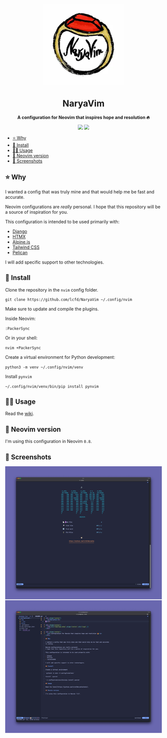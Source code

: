 <div align="center">
  <img src="img/logo.webp" alt="Logo" />
</div>

<div align="center">
  <h1>NaryaVim</h1>
  <p><b>A configuration for Neovim that inspires hope and resolution 🔥</b></p>
</div>

<div align="center">
  <img src="https://img.shields.io/badge/Neovim-0.8%2B-green?style=flat&logo=neovim" />
  <img src="https://img.shields.io/github/license/lcfd/NaryaVim?label=License&logo=GNU&style=flat" />
</div>

- [⭐️ Why](#️-why)
- [💾 Install](#-install)
- [🏋️‍♀️ Usage](#️️-usage)
- [🔢 Neovim version](#-neovim-version)
- [📸 Screenshots](#-screenshots)

## ⭐️ Why

I wanted a config that was truly mine and that would help me be fast and accurate.

Neovim configurations are *really* personal.
I hope that this repository will be a source of inspiration for you.

This configuration is intended to be used primarily with:

- [Django](https://github.com/django/django)
- [HTMX](https://github.com/bigskysoftware/htmx)
- [Alpine.js](https://github.com/alpinejs/alpine)
- [Tailwind CSS](https://github.com/tailwindlabs/tailwindcss)
- [Pelican](https://github.com/getpelican/pelican)

I will add specific support to other technologies.

## 💾 Install

Clone the repository in the `nvim` config folder.

```shell
git clone https://github.com/lcfd/NaryaVim ~/.config/nvim
```

Make sure to update and compile the plugins.

Inside Neovim:

`:PackerSync`

Or in your shell:

`nvim +PackerSync`

Create a virtual environment for Python development:

`python3 -m venv ~/.config/nvim/venv`

Install `pynvim`

`~/.config/nvim/venv/bin/pip install pynvim`

## 🏋️‍♀️ Usage

Read the [wiki](https://github.com/lcfd/NaryaVim/wiki).

## 🔢 Neovim version

I'm using this configuration in Neovim `0.8`.

## 📸 Screenshots

![screenshot-1](img/screen-1.png "Screenshot 1")
![screenshot-2](img/screen-2.png "Screenshot 2")
